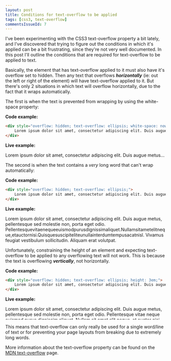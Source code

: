 ```yaml
---
layout: post
title: Conditions for text-overflow to be applied
tags: [css3, text-overflow]
commentsIssueId: 7
---
```


I've been experimenting with the CSS3 text-overflow property a bit lately, and I've discovered that trying to figure out the conditions in which it's applied can be a bit frustrating, since they're not very well documented. In this post I'll outline the conditions that are required for text-overflow to be applied to text.

Basically, the element that has text-overflow applied to it must also have it's overflow set to hidden. Then any text that overflows **_horizontally_** (ie: out the left or right of the element) will have text-overflow applied to it. But there's only 2 situations in which text will overflow horizontally, due to the fact that it wraps automatically.


The first is when the text is prevented from wrapping by using the white-space property:

**Code example:**

```html
<div style="overflow: hidden; text-overflow: ellipsis; white-space: nowrap;">
    Lorem ipsum dolor sit amet, consectetur adipiscing elit. Duis augue metus, pellentesque sed molestie non, porta eget odio. Pellentesque vitae neque euismod purus dignissim aliquet. Nullam sit amet elit neque, et auctor nisi. Quisque suscipit elit eu nulla interdum tempus ac at nisl. Vivamus feugiat vestibulum sollicitudin. Aliquam erat volutpat.
</div>
```

**Live example:**

<div style="overflow: hidden; text-overflow: ellipsis; white-space: nowrap;" class="well">
    Lorem ipsum dolor sit amet, consectetur adipiscing elit. Duis augue metus, pellentesque sed molestie non, porta eget odio. Pellentesque vitae neque euismod purus dignissim aliquet. Nullam sit amet elit neque, et auctor nisi. Quisque suscipit elit eu nulla interdum tempus ac at nisl. Vivamus feugiat vestibulum sollicitudin. Aliquam erat volutpat.
</div>


The second is when the text contains a *very* long word that can't wrap automatically:

**Code example:**

```html
<div style="overflow: hidden; text-overflow: ellipsis;">
    Lorem ipsum dolor sit amet, consectetur adipiscing elit. Duis augue metus, pellentesque sed molestie non, porta eget odio. Pellentesquevitaenequeeuismodpurusdignissimaliquet.Nullamsitametelitneque,etauctornisi.Quisquesuscipiteliteunullainterdumtempusacatnisl. Vivamus feugiat vestibulum sollicitudin. Aliquam erat volutpat.
</div>
```

**Live example:**

<div style="overflow: hidden; text-overflow: ellipsis;" class="well">
    Lorem ipsum dolor sit amet, consectetur adipiscing elit. Duis augue metus, pellentesque sed molestie non, porta eget odio. Pellentesquevitaenequeeuismodpurusdignissimaliquet.Nullamsitametelitneque,etauctornisi.Quisquesuscipiteliteunullainterdumtempusacatnisl. Vivamus feugiat vestibulum sollicitudin. Aliquam erat volutpat.
</div>


Unfortunately, constraining the height of an element and expecting text-overflow to be applied to any overflowing text will not work. This is because the text is overflowing **_vertically_**, not horizontally.

**Code example:**

```html
<div style="overflow: hidden; text-overflow: ellipsis; height: 3em;">
    Lorem ipsum dolor sit amet, consectetur adipiscing elit. Duis augue metus, pellentesque sed molestie non, porta eget odio. Pellentesque vitae neque euismod purus dignissim aliquet. Nullam sit amet elit neque, et auctor nisi. Quisque suscipit elit eu nulla interdum tempus ac at nisl. Vivamus feugiat vestibulum sollicitudin. Aliquam erat volutpat.
</div>
```

**Live example:**

<div style="overflow: hidden; text-overflow: ellipsis; height: 3em;" class="well">
    Lorem ipsum dolor sit amet, consectetur adipiscing elit. Duis augue metus, pellentesque sed molestie non, porta eget odio. Pellentesque vitae neque euismod purus dignissim aliquet. Nullam sit amet elit neque, et auctor nisi. Quisque suscipit elit eu nulla interdum tempus ac at nisl. Vivamus feugiat vestibulum sollicitudin. Aliquam erat volutpat.
</div>


This means that text-overflow can only really be used for a single word/line of text or for preventing your page layouts from breaking due to extremely long words.

More information about the text-overflow property can be found on the [MDN text-overflow][] page.

[MDN text-overflow]: https://developer.mozilla.org/en/CSS/text-overflow
